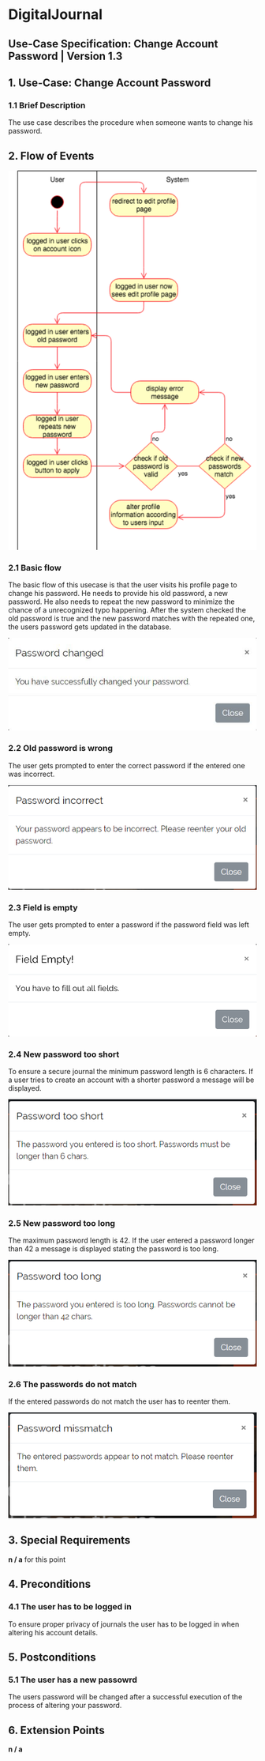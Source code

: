 # DigitalJournal
## Use-Case Specification: Change Account Password | Version 1.3

## 1. Use-Case: Change Account Password

### 1.1 Brief Description

The use case describes the procedure when someone wants to change his password.

## 2. Flow of Events

![AD_change_account_email](uc_change_account_password.png)

### 2.1 Basic flow

The basic flow of this usecase is that the user visits his profile page to change his password. He needs to provide his old password, a new password. He also needs to repeat the new password to minimize the chance of a unrecognized typo happening. After the system checked the old password is true and the new password matches with the repeated one, the users password gets updated in the database.    

![success](password_changed.JPG)

### 2.2 Old password is wrong

The user gets prompted to enter the correct password if the entered one was incorrect.

![wrong_password](password_incorrect.png)

### 2.3 Field is empty

The user gets prompted to enter a password if the password field was left empty.

![field_empty](field_empty.png)

### 2.4 New password too short

To ensure a secure journal the minimum password length is 6 characters. If a user tries to create an account with a shorter password a message will be displayed. 

![password_too_short](password_too_short.png)

### 2.5 New password too long

The maximum password length is 42. If the user entered a password longer than 42 a message is displayed stating the password is too long.

![password_too_long](password_too_long.png) 

### 2.6 The passwords do not match

If the entered passwords do not match the user has to reenter them.

![password_too_long](password_missmatch.png) 


## 3. Special Requirements

**n / a** for this point

## 4. Preconditions

### 4.1 The user has to be logged in

To ensure proper privacy of journals the user has to be logged in when altering his account details.

## 5. Postconditions

### 5.1 The user has a new passowrd

The users password will be changed after a successful execution of the process of altering your password. 

## 6. Extension Points

**n / a**
